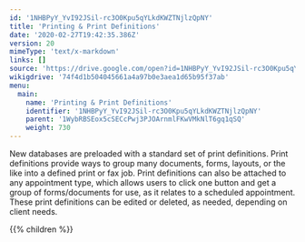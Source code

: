 ```yaml
---
id: '1NHBPyY_YvI92JSil-rc3O0Kpu5qYLkdKWZTNjlzQpNY'
title: 'Printing & Print Definitions'
date: '2020-02-27T19:42:35.386Z'
version: 20
mimeType: 'text/x-markdown'
links: []
source: 'https://drive.google.com/open?id=1NHBPyY_YvI92JSil-rc3O0Kpu5qYLkdKWZTNjlzQpNY'
wikigdrive: '74f4d1b504045661a4a97b0e3aea1d65b95f37ab'
menu:
  main:
    name: 'Printing & Print Definitions'
    identifier: '1NHBPyY_YvI92JSil-rc3O0Kpu5qYLkdKWZTNjlzQpNY'
    parent: '1WybRBSEox5cSECcPwj3PJOArnmlFKwVMkNlT6gq1qSQ'
    weight: 730
---
```





New databases are preloaded with a standard set of print definitions. Print definitions provide ways to group many documents, forms, layouts, or the like into a defined print or fax job. Print definitions can also be attached to any appointment type, which allows users to click one button and get a group of forms/documents for use, as it relates to a scheduled appointment. These print definitions can be edited or deleted, as needed, depending on client needs.




{{% children %}}




